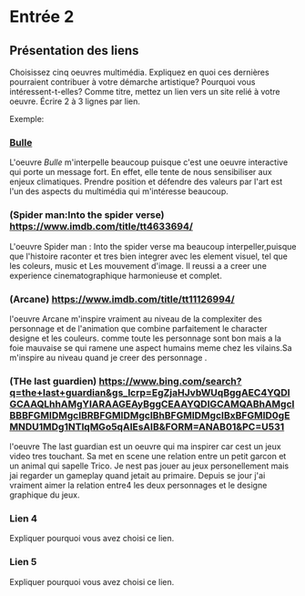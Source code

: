 # Entrée 2
## Présentation des liens
Choisissez cinq oeuvres multimédia. Expliquez en quoi ces dernières pourraient contribuer à votre démarche artistique? Pourquoi vous intéressent-t-elles? Comme titre, mettez un lien vers un site relié à votre oeuvre. Écrire 2 à 3 lignes par lien.

Exemple: 
### [Bulle](https://www.onf.ca/interactif/bulle/) 
L'oeuvre *Bulle* m'interpelle beaucoup puisque c'est une oeuvre interactive qui porte un message fort. En effet, elle tente de nous sensibiliser aux enjeux climatiques. Prendre position et défendre des valeurs par l'art est l'un des aspects du multimédia qui m'intéresse beaucoup. 

### (Spider man:Into the spider verse) https://www.imdb.com/title/tt4633694/
L'oeuvre Spider man : Into the spider verse ma beaucoup interpeller,puisque que l'histoire raconter  et tres bien integrer avec les element visuel, tel que les coleurs, music et Les mouvement d'image. 
Il reussi a a creer une experience cinematographique harmonieuse et complet.

### (Arcane)  https://www.imdb.com/title/tt11126994/
l'oeuvre Arcane m'inspire vraiment au niveau de la complexiter des personnage et de l'animation que combine parfaitement le character designe et les couleurs.
comme toute les personnage sont bon mais a la foie mauvaise se qui ramene une aspect humains meme chez les vilains.Sa m'inspire au niveau quand je creer des personnage .

### (THe last guardien) https://www.bing.com/search?q=the+last+guardian&gs_lcrp=EgZjaHJvbWUqBggAEC4YQDIGCAAQLhhAMgYIARAAGEAyBggCEAAYQDIGCAMQABhAMgcIBBBFGMIDMgcIBRBFGMIDMgcIBhBFGMIDMgcIBxBFGMID0gEMNDU1MDg1NTlqMGo5qAIEsAIB&FORM=ANAB01&PC=U531
l'oeuvre The last guardian est un oeuvre qui ma inspirer car cest un jeux video tres touchant.
Sa met en scene une relation entre un petit garcon et un animal qui sapelle Trico. Je nest pas jouer au jeux personellement mais jai regarder un gameplay quand jetait au primaire. 
Depuis se jour j'ai vraiment aimer la relation entre4 les deux personnages et le designe graphique du jeux.

### Lien 4 
Expliquer pourquoi vous avez choisi ce lien. 

### Lien 5 
Expliquer pourquoi vous avez choisi ce lien. 

